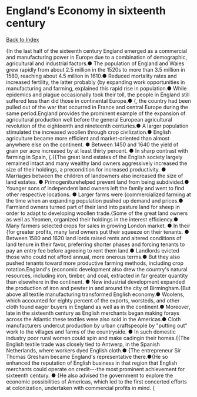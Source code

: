# England’s Economy in sixteenth century
[Back to Index](https://github.com/windows10010/tpoExtractor/blob/master/README.md)

{In the last half of the sixteenth century England emerged as a commercial and manufacturing power in Europe due to a combination of demographic, agricultural and industrial factors.● The population of England and Wales grew rapidly from about 2.5 million in the 1520s to more than 3.5 million in 1580, reaching about 4.5 million in 1610.● Reduced mortality rates and increased fertility, the latter probably {by expanding work opportunities in manufacturing and farming, explained this rapid rise in population.● While epidemics and plague occasionally took their toll, the people in England still suffered less than did those in continental Europe.● {, the country had been pulled out of the war that occurred in France and central Europe during the same period.England provides the prominent example of the expansion of agricultural production well before the general European agricultural revolution of the eighteenth and nineteenth centuries.● A larger population stimulated the increased woollen through crop civilization.● English agriculture became more efficient and market-oriented than almost anywhere else on the continent. ● Between 1450 and 1640 the yield of grain per acre increased by at least thirty percent. ● In sharp contrast with farming in Spain, {.{{The great land estates of the English society largely remained intact and many wealthy land owners aggressively increased the size of their holdings, a precondition for increased productivity. ● Marriages between the children of landowners also increased the size of land estates. ● Primogeniturehelped prevent land from being subdivided.● Younger sons of independent land owners left the family and went to find other respective locations. ● Larger farms were {commercialized farming at the time when an expanding population pushed up demand and prices.● Farmland owners turned part of their land into pasture land for sheep in order to adapt to developing woollen trade.{Some of the great land owners as well as Yeomen, organized their holdings in the interest efficiency.● Many farmers selected crops for sales in growing London market. ● In their {for greater profits, many land owners put their squeeze on their tenants. ● Between 1580 and 1620 land lords raised rents and altered conditions of land tenure in their favor, preferring shorter phases and forcing tenants to pay an entry fee before agreeing to rent them land.● Landlords evicted those who could not afford annual, more onerous terms.● But they also pushed tenants toward more productive farming methods, including crop rotation.England's {economic development also drew the country's natural resources, including iron, timber, and coal, extracted in far greater quantity than elsewhere in the continent. ● New industrial development expanded the production of iron and pewter in and around the city of Birmingham.{But above all textile manufacturing transformed English economy.● Woolens, which accounted for eighty percent of the exports, worsteds, and other cloth found eager buyers in England as well as in the continent.● Moreover, late in the sixteenth century as English merchants began making forays across the Atlantic these textiles were also sold in the Americas.● Cloth manufacturers undercut production by urban craftspeople by "putting out" work to the villages and farms of the countryside. ● In such domestic industry poor rural women could spin and make cadingin their homes.{{The English textile trade was closely tied to Antwerp, in the Spanish Netherlands, where workers dyed English cloth.● {The entrepreneur Sir Thomas Gresham became England's representative there.●{He so enhanced the reputation of English business in that region that English merchants could operate on credit---the most prominent achievement for sixteenth century. ● {He also advised the government to explore the economic possibilities of Americas, which led to the first concerted efforts at colonization, undertaken with commercial profits in mind. {